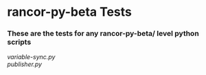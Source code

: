 # rancor-py-beta Tests

### These are the tests for any rancor-py-beta/ level python scripts
*variable-sync.py*  
*publisher.py*